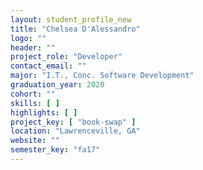 ```yaml
---
layout: student_profile_new
title: "Chelsea D'Alessandro"
logo: ""
header: ""
project_role: "Developer"
contact_email: ""
major: "I.T., Conc. Software Development"
graduation_year: 2020
cohort: ""
skills: [ ]
highlights: [ ]
project_key: [ "book-swap" ]
location: "Lawrenceville, GA"
website: ""
semester_key: "fa17"
---
```

